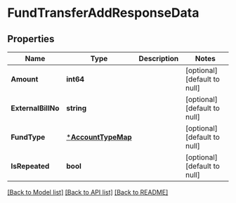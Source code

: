 # FundTransferAddResponseData

## Properties
Name | Type | Description | Notes
------------ | ------------- | ------------- | -------------
**Amount** | **int64** |  | [optional] [default to null]
**ExternalBillNo** | **string** |  | [optional] [default to null]
**FundType** | [***AccountTypeMap**](AccountTypeMap.md) |  | [optional] [default to null]
**IsRepeated** | **bool** |  | [optional] [default to null]

[[Back to Model list]](../README.md#documentation-for-models) [[Back to API list]](../README.md#documentation-for-api-endpoints) [[Back to README]](../README.md)


